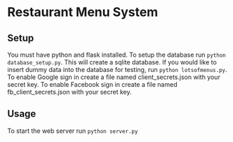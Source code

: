 # Restaurant Menu System
## Setup
You must have python and flask installed.
To setup the database run `python database_setup.py`. This will create a sqlite database. 
If you would like to insert dummy data into the database for testing, run `python lotsofmenus.py`.
To enable Google sign in create a file named client_secrets.json with your secret key.
To enable Facebook sign in create a file named fb_client_secrets.json with your secret key.
## Usage
To start the web server run `python server.py`